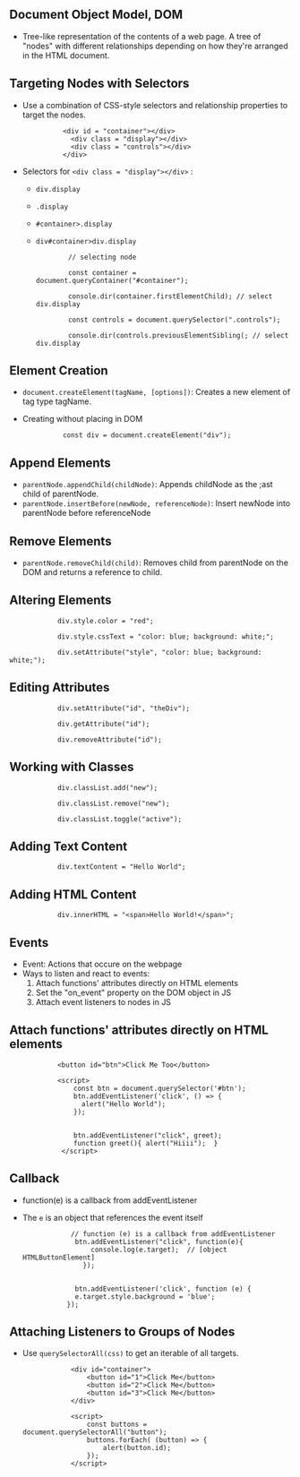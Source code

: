 ## Document Object Model, DOM
- Tree-like representation of the contents of a web page. A tree of "nodes" with different relationships depending on how they're arranged in the HTML document.

## Targeting Nodes with Selectors
- Use a combination of CSS-style selectors and relationship properties to target the nodes.

                <div id = "container"></div>
                  <div class = "display"></div>
                  <div class = "controls"></div>
                </div>
                
- Selectors for `<div class = "display"></div>` :
  - `div.display`
  - `.display`
  - `#container>.display`
  - `div#container>div.display`
  
  
                // selecting node
                
                const container = document.queryContainer("#container");
                
                console.dir(container.firstElementChild); // select div.display
                
                const controls = document.querySelector(".controls");
                
                console.dir(controls.previousElementSibling(; // select div.display
                
## Element Creation
- `document.createElement(tagName, [options])`: Creates a new element of tag type tagName.
- Creating without placing in DOM
    
                const div = document.createElement("div");
                
## Append Elements
- `parentNode.appendChild(childNode)`: Appends childNode as the ;ast child of parentNode.
- `parentNode.insertBefore(newNode, referenceNode)`: Insert newNode into parentNode before referenceNode

## Remove Elements
- `parentNode.removeChild(child)`: Removes child from parentNode on the DOM and returns a reference to child.

## Altering Elements

                div.style.color = "red";
                
                div.style.cssText = "color: blue; background: white;";
                
                div.setAttribute("style", "color: blue; background: white;");
                
                
## Editing Attributes

                div.setAttribute("id", "theDiv");
                
                div.getAttribute("id");
                
                div.removeAttribute("id");
                
## Working with Classes

                div.classList.add("new");
                
                div.classList.remove("new");
                
                div.classList.toggle("active");
                
                
## Adding Text Content
  
  
                div.textContent = "Hello World";
                
## Adding HTML Content

                div.innerHTML = "<span>Hello World!</span>";
                
                
## Events
- Event: Actions that occure on the webpage
- Ways to listen and react to events:
  1. Attach functions' attributes directly on HTML elements
  2. Set the "on_event" property on the DOM object in JS
  3. Attach event listeners to nodes in JS
  
  
## Attach functions' attributes directly on HTML elements

                <button id="btn">Click Me Too</button>
                
                <script>
                    const btn = document.querySelector('#btn');
                    btn.addEventListener('click', () => {
                      alert("Hello World");
                    });
                    
                    
                    btn.addEventListener("click", greet);
                    function greet(){ alert("Hiiii");  }
                 </script>
                
 ## Callback               
 - function(e) is a callback from addEventListener
 - The `e` is an object that references the event itself               
                
                   // function (e) is a callback from addEventListener
                    btn.addEventListener("click", function(e){
                        console.log(e.target);  // [object HTMLButtonElement]
                      });
                      
                    
                    btn.addEventListener('click', function (e) {
                    e.target.style.background = 'blue';
                  });

## Attaching Listeners to Groups of Nodes
- Use `querySelectorAll(css)` to get an iterable of all targets.

                  <div id="container">
                      <button id="1">Click Me</button>
                      <button id="2">Click Me</button>
                      <button id="3">Click Me</button>
                  </div>
                  
                  <script>
                      const buttons = document.querySelectorAll("button");
                      buttons.forEach( (button) => {
                          alert(button.id);
                      });
                  </script>
